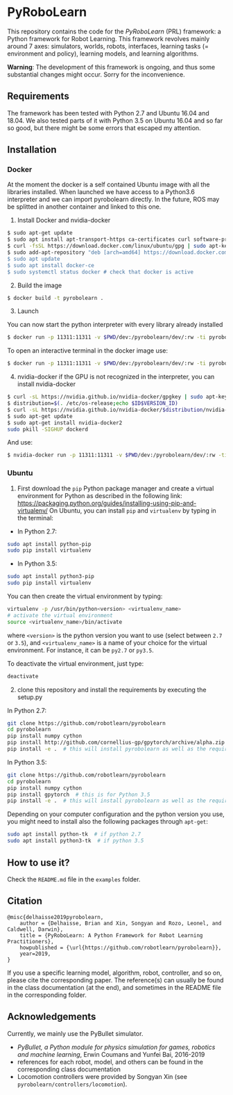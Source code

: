 # PyRoboLearn

This repository contains the code for the *PyRoboLearn* (PRL) framework: a Python framework for Robot Learning.
This framework revolves mainly around 7 axes: simulators, worlds, robots, interfaces, learning tasks (= environment and policy), learning models, and learning algorithms. 

**Warning**: The development of this framework is ongoing, and thus some substantial changes might occur. Sorry for the inconvenience.


## Requirements

The framework has been tested with Python 2.7 and Ubuntu 16.04 and 18.04. We also tested parts of it with Python 3.5 on Ubuntu 16.04 and so far so good, but there might be some errors that escaped my attention.


## Installation

### Docker
At the moment the docker is a self contained Ubuntu image with all the libraries installed. When launched we have access to a Python3.6 interpreter and we can import pyrobolearn directly.
In the future, ROS may be splitted in another container and linked to this one.

1. Install Docker and nvidia-docker
```bash
$ sudo apt-get update
$ sudo apt install apt-transport-https ca-certificates curl software-properties-common
$ curl -fsSL https://download.docker.com/linux/ubuntu/gpg | sudo apt-key add -
$ sudo add-apt-repository "deb [arch=amd64] https://download.docker.com/linux/ubuntu bionic stable # you should replace bionic by your version
$ sudo apt update
$ sudo apt install docker-ce
$ sudo systemctl status docker # check that docker is active
```
2. Build the image
```bash
$ docker build -t pyrobolearn .
```
3. Launch


You can now start the python interpreter with every library already installed

```bash
$ docker run -p 11311:11311 -v $PWD/dev:/pyrobolearn/dev/:rw -ti pyrobolearn python3
```

To open an interactive terminal in the docker image use:

```bash
$ docker run -p 11311:11311 -v $PWD/dev:/pyrobolearn/dev/:rw -ti pyrobolearn /bin/bash
```

4. nvidia-docker
if the GPU is not recognized in the interpreter, you can install nvidia-docker

```bash
$ curl -sL https://nvidia.github.io/nvidia-docker/gpgkey | sudo apt-key add -
$ distribution=$(. /etc/os-release;echo $ID$VERSION_ID)
$ curl -sL https://nvidia.github.io/nvidia-docker/$distribution/nvidia-docker.list | sudo tee /etc/apt/sources.list.d/nvidia-docker.list
$ sudo apt-get update
$ sudo apt-get install nvidia-docker2
sudo pkill -SIGHUP dockerd
```

And use:
```bash
$ nvidia-docker run -p 11311:11311 -v $PWD/dev:/pyrobolearn/dev/:rw -ti pyrobolearn
```

### Ubuntu

1. First download the `pip` Python package manager and create a virtual environment for Python as described in the following link: https://packaging.python.org/guides/installing-using-pip-and-virtualenv/
On Ubuntu, you can install `pip` and `virtualenv` by typing in the terminal: 

- In Python 2.7:
```bash
sudo apt install python-pip
sudo pip install virtualenv
```

- In Python 3.5:
```bash
sudo apt install python3-pip
sudo pip install virtualenv
```

You can then create the virtual environment by typing:
```bash
virtualenv -p /usr/bin/python<version> <virtualenv_name>
# activate the virtual environment
source <virtualenv_name>/bin/activate
```
where `<version>` is the python version you want to use (select between `2.7` or `3.5`), and `<virtualenv_name>` is a name of your choice for the virtual environment. For instance, it can be `py2.7` or `py3.5`.

To deactivate the virtual environment, just type:
```bash
deactivate
```

2. clone this repository and install the requirements by executing the setup.py

In Python 2.7:
```bash
git clone https://github.com/robotlearn/pyrobolearn
cd pyrobolearn
pip install numpy cython
pip install http://github.com/cornellius-gp/gpytorch/archive/alpha.zip  # this is for Python 2.7
pip install -e .  # this will install pyrobolearn as well as the required packages (so no need for: pip install -r requirements.txt)
```

In Python 3.5:
```bash
git clone https://github.com/robotlearn/pyrobolearn
cd pyrobolearn
pip install numpy cython
pip install gpytorch  # this is for Python 3.5
pip install -e .  # this will install pyrobolearn as well as the required packages (so no need for: pip install -r requirements.txt)
```

Depending on your computer configuration and the python version you use, you might need to install also the following packages through `apt-get`:
```bash
sudo apt install python-tk  # if python 2.7
sudo apt install python3-tk  # if python 3.5
```

## How to use it?

Check the `README.md` file in the `examples` folder.

## Citation

```
@misc{delhaisse2019pyrobolearn,
    author = {Delhaisse, Brian and Xin, Songyan and Rozo, Leonel, and Caldwell, Darwin},
    title = {PyRoboLearn: A Python Framework for Robot Learning Practitioners},
    howpublished = {\url{https://github.com/robotlearn/pyrobolearn}},
    year=2019,
}
```

If you use a specific learning model, algorithm, robot, controller, and so on, please cite the corresponding paper. The reference(s) can usually be found in the class documentation (at the end), and sometimes in the README file in the corresponding folder.


## Acknowledgements

Currently, we mainly use the PyBullet simulator. 
- *PyBullet, a Python module for physics simulation for games, robotics and machine learning*,
Erwin Coumans and Yunfei Bai, 2016-2019
- references for each robot, model, and others can be found in the corresponding class documentation
- Locomotion controllers were provided by Songyan Xin (see `pyrobolearn/controllers/locomotion`).

